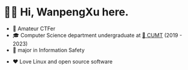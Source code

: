 <!-- ### Hi there 👋 -->

# 👋🏻 Hi, WanpengXu here.

* 🎈 Amateur CTFer
* 🎓 Computer Science department undergraduate at [🏫 CUMT](http://www.cumt.edu.cn/) (2019 - 2023)
* 🔐 major in Information Safety
<!-- * 🐟 Just finished my internship at [Microsoft](https://careers.microsoft.com/) STCA -->
<!-- * 🌱 Co-founder and main developer of [LibreOJ](https://loj.ac) -->
* ❤️ Love Linux and open source software
<!-- * 🎶 Play rhythm games -->

<!--
**WanpengXu/WanpengXu** is a ✨ _special_ ✨ repository because its `README.md` (this file) appears on your GitHub profile.

Here are some ideas to get you started:

- 🔭 I’m currently working on ...
- 🌱 I’m currently learning ...
- 👯 I’m looking to collaborate on ...
- 🤔 I’m looking for help with ...
- 💬 Ask me about ...
- 📫 How to reach me: ...
- 😄 Pronouns: ...
- ⚡ Fun fact: ...
-->

<!-- [![Anurag's GitHub stats](https://github-readme-stats.vercel.app/api?username=WanpengXu&show_icons=true)](https://github.com/anuraghazra/github-readme-stats)
[![Top Langs](https://github-readme-stats.vercel.app/api/top-langs/?username=WanpengXu&layout=compact)](https://github.com/anuraghazra/github-readme-stats) -->

<!-- 
<img src="https://github-readme-stats-one-bice.vercel.app/api?username=WanpengXu&show_icons=true&include_all_commits=true&role=OWNER,ORGANIZATION_MEMBER" alt="Menci's GitHub stats" height="185px" /> <img src="https://github-readme-stats-one-bice.vercel.app/api/top-langs/?username=Menci&layout=compact&langs_count=8&include_all_commits=true&role=OWNER,ORGANIZATION_MEMBER" alt="Top Langs" height="185px" />
-->

<!-- 
<img align="left" alt="TamimEhsan's Github Stats" src="https://github-readme-stats.vercel.app/api?username=WanpengXu&show_icons=true" />    &nbsp;
[![Top Langs](https://github-readme-stats.vercel.app/api/top-langs/?username=WanpengXu&layout=compact)](https://github.com/anuraghazra/github-readme-stats)  -->
